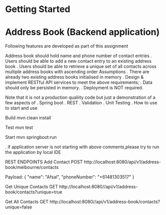 # Getting Started

# Address Book (Backend application)
Following features are developed as part of this assignment

Address book should hold name and phone number of contact entries
 . Users should be able to add a new contact entry to an existing address book
 . Users should be able to retrieve a unique set of all contacts across multiple address books with ascending order
Assumptions
 . There are already two existing address books initialised in memory
 . Design & implement RESTful API services to meet the above requirements; 
 . Data should only be persisted in memory. 
 . Deployment is NOT required. 

Note that it is not a production qualiity code but just a demonstration of a few aspects of
. Spring boot
. REST
. Validation
. Unit Testing
. How to use to start and use

Build
 mvn clean install

Test
 mvn test

Start
 mvn springboot:run
 
 . if application server is not starting with above comments,please try to run the application by local IDE

REST ENDPOINTS
 Add Contact
 POST http://localhost:8080/api/v1/address-book/melbourne/contacts

Payload:
{
"name": "Afsal",
"phoneNumber": "+61481303517"
}


Get Unique Contacts
GET http://localhost:8080//api/v1/address-book/contacts?unique=true

Get All Contacts
GET http://localhost:8080//api/v1/address-book/contacts?unique=false


